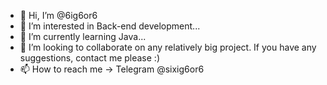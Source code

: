 - 👋 Hi, I’m @6ig6or6
- 👀 I’m interested in Back-end development...
- 🌱 I’m currently learning Java...
- 💞️ I’m looking to collaborate on any relatively big project. If you have any suggestions, contact me please :)
- 📫 How to reach me -> Telegram @sixig6or6

<!---
6ig6or6/6ig6or6 is a ✨ special ✨ repository because its `README.md` (this file) appears on your GitHub profile.
You can click the Preview link to take a look at your changes.
--->

